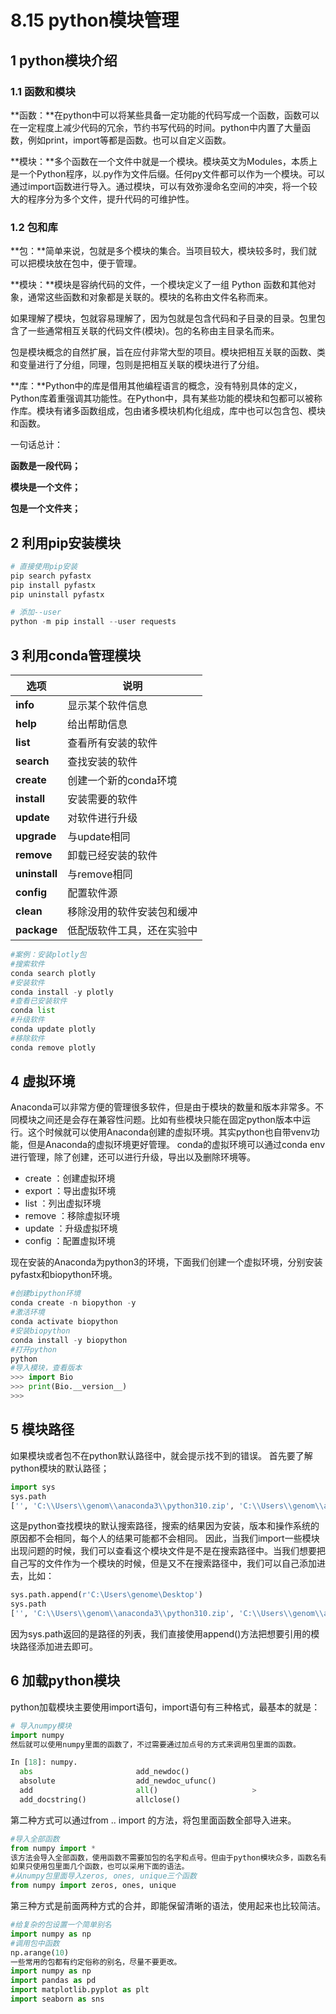 # 8.15 python模块管理

## 1 python模块介绍

### 1.1 函数和模块

**函数：**在python中可以将某些具备一定功能的代码写成一个函数，函数可以在一定程度上减少代码的冗余，节约书写代码的时间。python中内置了大量函数，例如print，import等都是函数。也可以自定义函数。

**模块：**多个函数在一个文件中就是一个模块。模块英文为Modules，本质上是一个Python程序，以.py作为文件后缀。任何py文件都可以作为一个模块。可以通过import函数进行导入。通过模块，可以有效弥漫命名空间的冲突，将一个较大的程序分为多个文件，提升代码的可维护性。

### 1.2 包和库

**包：**简单来说，包就是多个模块的集合。当项目较大，模块较多时，我们就可以把模块放在包中，便于管理。

**模块：**模块是容纳代码的文件，一个模块定义了一组 Python 函数和其他对象，通常这些函数和对象都是关联的。模块的名称由文件名称而来。

如果理解了模块，包就容易理解了，因为包就是包含代码和子目录的目录。包里包含了一些通常相互关联的代码文件(模块)。包的名称由主目录名而来。

包是模块概念的自然扩展，旨在应付非常大型的项目。模块把相互关联的函数、类和变量进行了分组，同理，包则是把相互关联的模块进行了分组。

**库：**Python中的库是借用其他编程语言的概念，没有特别具体的定义，Python库着重强调其功能性。在Python中，具有某些功能的模块和包都可以被称作库。模块有诸多函数组成，包由诸多模块机构化组成，库中也可以包含包、模块和函数。

一句话总计：

**函数是一段代码；**

**模块是一个文件；**

**包是一个文件夹；**

 

## 2 利用pip安装模块
```python
# 直接使用pip安装
pip search pyfastx
pip install pyfastx
pip uninstall pyfastx

# 添加--user
python -m pip install --user requests
```

## 3 利用conda管理模块

| **选项**      | **说明**                   |
| ------------- | -------------------------- |
| **info**      | 显示某个软件信息           |
| **help**      | 给出帮助信息               |
| **list**      | 查看所有安装的软件         |
| **search**    | 查找安装的软件             |
| **create**    | 创建一个新的conda环境      |
| **install**   | 安装需要的软件             |
| **update**    | 对软件进行升级             |
| **upgrade**   | 与update相同               |
| **remove**    | 卸载已经安装的软件         |
| **uninstall** | 与remove相同               |
| **config**    | 配置软件源                 |
| **clean**     | 移除没用的软件安装包和缓冲 |
| **package**   | 低配版软件工具，还在实验中 |

```python
#案例：安装plotly包
#搜索软件    
conda search plotly    
#安装软件    
conda install -y plotly   
#查看已安装软件  
conda list  
#升级软件  
conda update plotly
#移除软件  
conda remove plotly
```

## 4 虚拟环境
Anaconda可以非常方便的管理很多软件，但是由于模块的数量和版本非常多。不同模块之间还是会存在兼容性问题。比如有些模块只能在固定python版本中运行。这个时候就可以使用Anaconda创建的虚拟环境。其实python也自带venv功能，但是Anaconda的虚拟环境更好管理。
conda的虚拟环境可以通过conda env进行管理，除了创建，还可以进行升级，导出以及删除环境等。
- create ：创建虚拟环境
- export ：导出虚拟环境
- list   ：列出虚拟环境
- remove ：移除虚拟环境
- update ：升级虚拟环境
- config ：配置虚拟环境

现在安装的Anaconda为python3的环境，下面我们创建一个虚拟环境，分别安装pyfastx和biopython环境。
```python
#创建bipython环境
conda create -n biopython -y
#激活环境
conda activate biopython
#安装biopython
conda install -y biopython
#打开python
python
#导入模块，查看版本
>>> import Bio
>>> print(Bio.__version__)
>>>
```
## 5 模块路径
如果模块或者包不在python默认路径中，就会提示找不到的错误。
首先要了解python模块的默认路径；
```python
import sys
sys.path
['', 'C:\\Users\\genom\\anaconda3\\python310.zip', 'C:\\Users\\genom\\anaconda3\\DLLs', 'C:\\Users\\genom\\anaconda3\\lib', 'C:\\Users\\genom\\anaconda3', 'C:\\Users\\genom\\anaconda3\\lib\\site-packages', 'C:\\Users\\genom\\anaconda3\\lib\\site-packages\\win32', 'C:\\Users\\genom\\anaconda3\\lib\\site-packages\\win32\\lib', 'C:\\Users\\genom\\anaconda3\\lib\\site-packages\\Pythonwin']
```
这是python查找模块的默认搜索路径，搜索的结果因为安装，版本和操作系统的原因都不会相同，每个人的结果可能都不会相同。
因此，当我们import一些模块出现问题的时候，我们可以查看这个模块文件是不是在搜索路径中。当我们想要把自己写的文件作为一个模块的时候，但是又不在搜索路径中，我们可以自己添加进去，比如：
```python
sys.path.append(r'C:\Users\genome\Desktop')
sys.path
['', 'C:\\Users\\genom\\anaconda3\\python310.zip', 'C:\\Users\\genom\\anaconda3\\DLLs', 'C:\\Users\\genom\\anaconda3\\lib', 'C:\\Users\\genom\\anaconda3', 'C:\\Users\\genom\\anaconda3\\lib\\site-packages', 'C:\\Users\\genom\\anaconda3\\lib\\site-packages\\win32', 'C:\\Users\\genom\\anaconda3\\lib\\site-packages\\win32\\lib', 'C:\\Users\\genom\\anaconda3\\lib\\site-packages\\Pythonwin', 'C:\\Users\\genome\\Desktop']
```
因为sys.path返回的是路径的列表，我们直接使用append()方法把想要引用的模块路径添加进去即可。
## 6 加载python模块
python加载模块主要使用import语句，import语句有三种格式，最基本的就是：
```python
# 导入numpy模块
import numpy
然后就可以使用numpy里面的函数了，不过需要通过加点号的方式来调用包里面的函数。

In [18]: numpy.
  abs                       add_newdoc()
  absolute                  add_newdoc_ufunc()
  add                       all()                     >
  add_docstring()           allclose()
```
第二种方式可以通过from .. import 的方法，将包里面函数全部导入进来。
```python
#导入全部函数
from numpy import *
该方法会导入全部函数，使用函数不需要加包的名字和点号。但由于python模块众多，函数名有重叠冲突，代码可读性差，不推荐这种方法。
如果只使用包里面几个函数，也可以采用下面的语法。
#从numpy包里面导入zeros, ones, unique三个函数
from numpy import zeros, ones, unique
```
第三种方式是前面两种方式的合并，即能保留清晰的语法，使用起来也比较简洁。
```python
#给复杂的包设置一个简单别名
import numpy as np
#调用包中函数
np.arange(10)
一些常用的包都有约定俗称的别名，尽量不要更改。
import numpy as np
import pandas as pd
import matplotlib.pyplot as plt
import seaborn as sns
```
